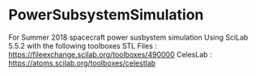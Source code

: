 # PowerSubsystemSimulation
For Summer 2018 spacecraft power susbystem simulation 
Using SciLab 5.5.2 with the following toolboxes
  STL Files : https://fileexchange.scilab.org/toolboxes/490000
  CelesLab : https://atoms.scilab.org/toolboxes/celestlab
